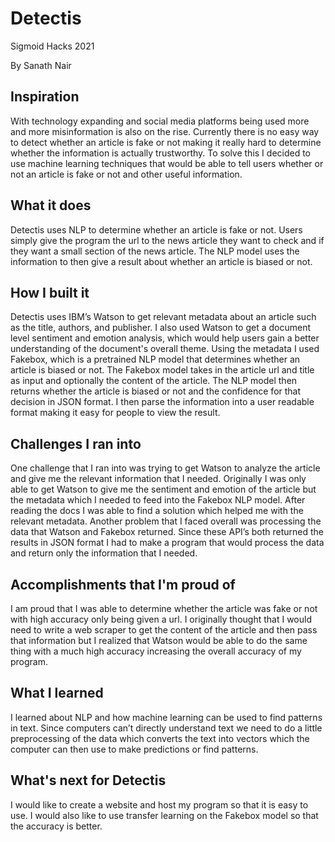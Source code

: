 # Detectis
Sigmoid Hacks 2021 

By Sanath Nair

## Inspiration

With technology expanding and social media platforms being used more and more misinformation is also on the rise. Currently there is no easy way to detect whether an article is fake or not making it really hard to determine whether the information is actually trustworthy. To solve this I decided to use machine learning techniques that would be able to tell users whether or not an article is fake or not and other useful information.

## What it does

Detectis uses NLP to determine whether an article is fake or not. Users simply give the program the url to the news article they want to check and if they want a small section of the news article. The NLP model uses the information to then give a result about whether an article is biased or not. 

## How I built it

Detectis uses IBM’s Watson to get relevant metadata about an article such as the title, authors, and publisher. I also used Watson to get a document level sentiment and emotion analysis, which would help users gain a better understanding of the document's overall theme. Using the metadata I used Fakebox, which is a pretrained NLP model that determines whether an article is biased or not. The Fakebox model takes in the article url and title as input and optionally the content of the article. The NLP model then returns whether the article is biased or not and the confidence for that decision in JSON format. I then parse the information into a user readable format making it easy for people to view the result.

## Challenges I ran into

One challenge that I ran into was trying to get Watson to analyze the article and give me the relevant information that I needed. Originally I was only able to get Watson to give me the sentiment and emotion of the article but the metadata which I needed to feed into the Fakebox NLP model. After reading the docs I was able to find a solution which helped me with the relevant metadata. Another problem that I faced overall was processing the data that Watson and Fakebox returned. Since these API’s both returned the results in JSON format I had to make a program that would process the data and return only the information that I needed. 

## Accomplishments that I'm proud of

I am proud that I was able to determine whether the article was fake or not with high accuracy only being given a url. I originally thought that I would need to write a web scraper to get the content of the article and then pass that information but I realized that Watson would be able to do the same thing with a much high accuracy increasing the overall accuracy of my program. 

## What I learned

I learned about NLP and how machine learning can be used to find patterns in text. Since computers can’t directly understand text we need to do a little preprocessing of the data which converts the text into vectors which the computer can then use to make predictions or find patterns. 

## What's next for Detectis

I would like to create a website and host my program so that it is easy to use. I would also like to use transfer learning on the Fakebox model so that the accuracy is better. 
